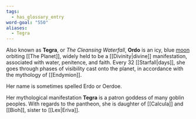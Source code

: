 ```yaml
---
tags:
  - has_glossary_entry
word-goal: "550"
aliases:
  - Tegra
---
```

Also known as **Tegra**, or *The Cleansing Waterfall*, **Ordo** is an icy, blue [moon](https://en.wikipedia.org/wiki/Natural_satellite) orbiting [[The Planet]], widely held to be a [[Divinity|divine]] manifestation, associated with water, penitence, and faith. Every 32 [[Starfall|days]], she goes through phases of visibility cast onto the planet, in accordance with the mythology of [[Endymion]].

Her name is sometimes spelled Erdo or Oerdoe.

Her mythological manifestation **Tegra** is a patron goddess of many goblin peoples. With regards to the pantheon, she is daughter of [[Calcula]] and [[Bioh]], sister to [[Lex|Eriva]].